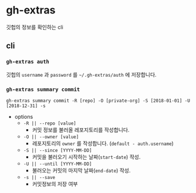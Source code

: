 # gh-extras

깃헙의 정보를 확인하는 cli

## cli

### `gh-extras auth`

깃헙의 `username` 과 `password` 를 `~/.gh-extras/auth` 에 저장합니다.

### `gh-extras summary commit`

```
gh-extras summary commit -R [repo] -O [private-org] -S [2018-01-01] -U [2018-12-31] -s
```
- options
  - `-R || --repo [value]`
    - 커밋 정보를 불러올 레포지토리를 작성합니다.
  - `-O || --owner [value]`
    - 레포지토리의 `owner` 를 작성합니다. (`default - auth.username`)
  - `-S || --since [YYYY-MM-DD]`
    - 커밋을 불러오기 시작하는 날짜(`start-date`) 작성.
  - `-U || --until [YYYY-MM-DD]`
    - 불러오는 커밋의 마지막 날짜(`end-date`) 작성.
  - `-s || --save`
    - 커밋정보의 저장 여부
  